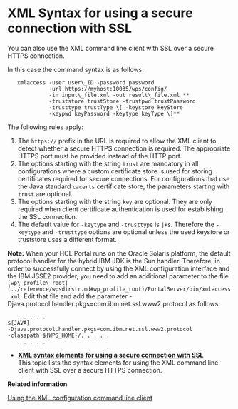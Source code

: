 # XML Syntax for using a secure connection with SSL

You can also use the XML command line client with SSL over a secure HTTPS connection.

In this case the command syntax is as follows:

```
   xmlaccess -user user\_ID -password password 
             -url https://myhost:10035/wps/config/ 
             -in input\_file.xml -out result\_file.xml ** 
             -truststore trustStore -trustpwd trustPassword 
             -trusttype trustType \[ -keystore keyStore 
             -keypwd keyPassword -keytype keyType \]**
```

The following rules apply:

1.  The `https://` prefix in the URL is required to allow the XML client to detect whether a secure HTTPS connection is required. The appropriate HTTPS port must be provided instead of the HTTP port.
2.  The options starting with the string `trust` are mandatory in all configurations where a custom certificate store is used for storing certificates required for secure connections. For configurations that use the Java standard `cacerts` certificate store, the parameters starting with `trust` are optional.
3.  The options starting with the string `key` are optional. They are only required when client certificate authentication is used for establishing the SSL connection.
4.  The default value for `-keytype` and `-trusttype` is `jks`. Therefore the `-keytype` and `-trusttype` options are optional unless the used keystore or truststore uses a different format.

**Note:** When your HCL Portal runs on the Oracle Solaris platform, the default protocol handler for the hybrid IBM JDK is the Sun handler. Therefore, in order to successfully connect by using the XML configuration interface and the IBM JSSE2 provider, you need to add an additional parameter to the file `[wp\_profile\_root](../reference/wpsdirstr.md#wp_profile_root)/PortalServer/bin/xmlaccess.xml`. Edit that file and add the parameter -Djava.protocol.handler.pkgs=com.ibm.net.ssl.www2.protocol as follows:

```
   . . . . .
${JAVA}                                                              
-Djava.protocol.handler.pkgs=com.ibm.net.ssl.www2.protocol           
-classpath ${WPS_HOME}/. . . . .
   . . . . .
```

-   **[XML syntax elements for using a secure connection with SSL](../admin-system/adxmltsk_cmdln_sntx_ssl_elements.md)**  
This topic lists the syntax elements for using the XML command line client with SSL over a secure HTTPS connection.


**Related information**  


[Using the XML configuration command line client](../admin-system/adxmltsk_cmdln.md)

